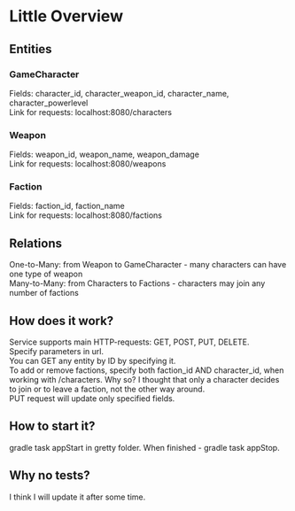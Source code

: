 # Little Overview

## Entities

### GameCharacter
Fields: character_id, character_weapon_id, character_name, character_powerlevel  
Link for requests: localhost:8080/characters

### Weapon
Fields: weapon_id, weapon_name, weapon_damage  
Link for requests: localhost:8080/weapons

### Faction
Fields: faction_id, faction_name  
Link for requests: localhost:8080/factions

## Relations
One-to-Many: from Weapon to GameCharacter - many characters can have one type of weapon  
Many-to-Many: from Characters to Factions - characters may join any number of factions

## How does it work?
Service supports main HTTP-requests: GET, POST, PUT, DELETE.  
Specify parameters in url.  
You can GET any entity by ID by specifying it.  
To add or remove factions, specify both faction_id AND character_id, when working with /characters. Why so? I thought that only a character decides to join or to leave a faction, not the other way around.  
PUT request will update only specified fields.

## How to start it?
gradle task appStart in gretty folder. When finished - gradle task appStop.

## Why no tests?
I think I will update it after some time.
